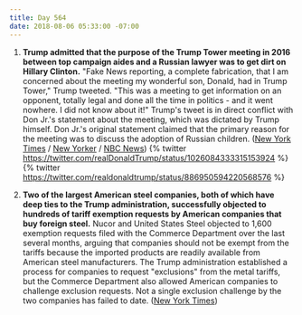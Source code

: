 ```yaml
---
title: Day 564
date: 2018-08-06 05:33:00 -07:00
---
```


1. **Trump admitted that the purpose of the Trump Tower meeting in 2016 between top campaign aides and a Russian lawyer was to get dirt on Hillary Clinton.** "Fake News reporting, a complete fabrication, that I am concerned about the meeting my wonderful son, Donald, had in Trump Tower," Trump tweeted. "This was a meeting to get information on an opponent, totally legal and done all the time in politics - and it went nowhere. I did not know about it!" Trump's tweet is in direct conflict with Don Jr.'s statement about the meeting, which was dictated by Trump himself. Don Jr.'s original statement claimed that the primary reason for the meeting was to discuss the adoption of Russian children. ([New York Times](https://www.nytimes.com/2018/08/05/us/politics/trump-tower-meeting-donald-jr.html) / [New Yorker](https://www.newyorker.com/news-desk/swamp-chronicles/the-day-trump-told-us-there-was-attempted-collusion-with-russia) / [NBC News](https://www.nbcnews.com/politics/first-read/white-house-s-story-trump-tower-meeting-shifts-yet-again-n897891))
   {% twitter https://twitter.com/realDonaldTrump/status/1026084333315153924 %}
   {% twitter https://twitter.com/realdonaldtrump/status/886950594220568576 %}

2. **Two of the largest American steel companies, both of which have deep ties to the Trump administration, successfully objected to hundreds of tariff exemption requests by American companies that buy foreign steel.** Nucor and United States Steel objected to 1,600 exemption requests filed with the Commerce Department over the last several months, arguing that companies should not be exempt from the tariffs because the imported products are readily available from American steel manufacturers. The Trump administration established a process for companies to request "exclusions" from the metal tariffs, but the Commerce Department also allowed American companies to challenge exclusion requests. Not a single exclusion challenge by the two companies has failed to date. ([New York Times](https://www.nytimes.com/2018/08/05/us/politics/nucor-us-steel-tariff-exemptions.html))